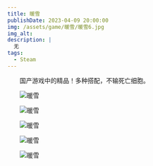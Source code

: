 ```yaml
---
title: 暖雪
publishDate: 2023-04-09 20:00:00
img: /assets/game/暖雪/暖雪6.jpg
img_alt: 
description: |
  无
tags:
  - Steam
---
```


　　国产游戏中的精品！多种搭配，不输死亡细胞。

　　![暖雪](/assets/game/暖雪/暖雪1.jpg)

　　![暖雪](/assets/game/暖雪/暖雪2.jpg)

　　![暖雪](/assets/game/暖雪/暖雪3.jpg)

　　![暖雪](/assets/game/暖雪/暖雪4.jpg)

　　![暖雪](/assets/game/暖雪/暖雪5.jpg)

